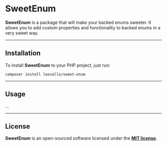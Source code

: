 # SweetEnum

**SweetEnum** is a package that will make your backed enums sweeter. It allows you to add custom properties and functionality to backed enums in a very sweet way.  

---

## Installation  

To install **SweetEnum** to your PHP project, just run:  
```shell
composer install leocello/sweet-enum
```
---

## Usage  

...

---

## License  

**SweetEnum** is an open-sourced software licensed under the **[MIT license](https://opensource.org/licenses/MIT)**.
